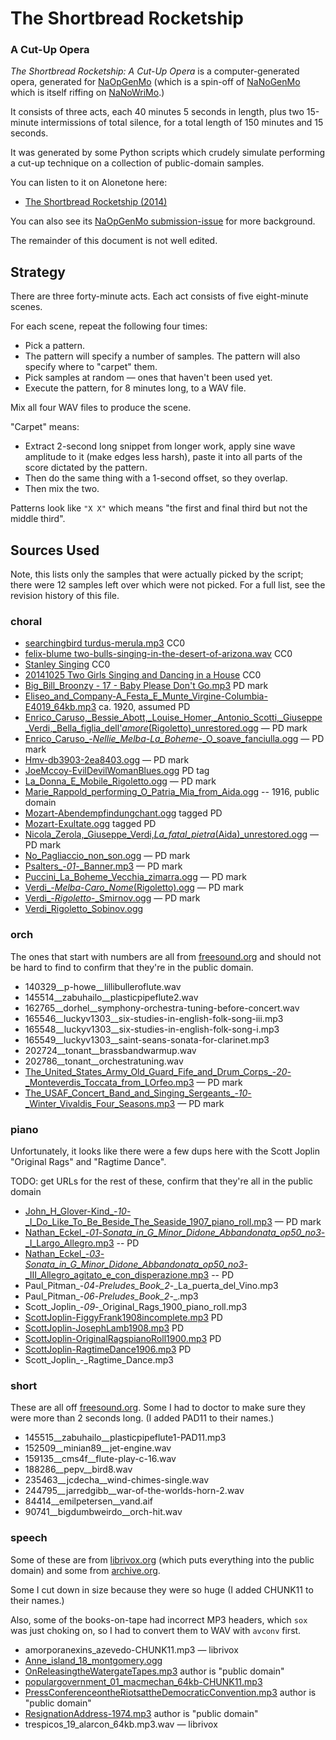The Shortbread Rocketship
=========================

### A Cut-Up Opera ###

_The Shortbread Rocketship: A Cut-Up Opera_ is a computer-generated opera,
generated for [NaOpGenMo](https://github.com/cpressey/NaOpGenMo)
(which is a spin-off of [NaNoGenMo](https://github.com/dariusk/NaNoGenMo-2014)
which is itself riffing on [NaNoWriMo](nanowrimo.org).)

It consists of three acts, each 40 minutes 5 seconds in length, plus two
15-minute intermissions of total silence, for a total length of 150 minutes and
15 seconds.

It was generated by some Python scripts which crudely simulate performing a
cut-up technique on a collection of public-domain samples.

You can listen to it on Alonetone here:

*    [The Shortbread Rocketship (2014)](http://alonetone.com/catseye/playlists/the-shortbead-rocketship-a-cut-up-opera)

You can also see its [NaOpGenMo submission-issue](https://github.com/cpressey/NaOpGenMo/issues) for more background.

The remainder of this document is not well edited.

Strategy
--------

There are three forty-minute acts.  Each act consists of five eight-minute
scenes.

For each scene, repeat the following four times:

*   Pick a pattern.   
*   The pattern will specify a number of samples.  The pattern will
    also specify where to "carpet" them.
*   Pick samples at random — ones that haven't been used yet.
*   Execute the pattern, for 8 minutes long, to a WAV file.

Mix all four WAV files to produce the scene.

"Carpet" means:

*   Extract 2-second long snippet from longer work, apply sine wave amplitude
    to it (make edges less harsh), paste it into all parts of the score dictated
    by the pattern.
*   Then do the same thing with a 1-second offset, so they overlap.
*   Then mix the two.

Patterns look like `"X X"` which means "the first and final third but not
the middle third".

Sources Used
------------

Note, this lists only the samples that were actually picked by the script;
there were 12 samples left over which were not picked.  For a full list,
see the revision history of this file.

### choral

*   [searchingbird turdus-merula.mp3](http://freesound.org/people/searchingbird/sounds/181681/) CC0
*   [felix-blume two-bulls-singing-in-the-desert-of-arizona.wav](http://freesound.org/people/felix.blume/sounds/202111/) CC0
*   [Stanley Singing](http://freesound.org/people/wjoojoo/sounds/206029/) CC0
*   [20141025 Two Girls Singing and Dancing in a House](http://freesound.org/people/kijjaz/sounds/252904/) CC0
*   [Big_Bill_Broonzy - 17 - Baby Please Don't Go.mp3](http://freemusicarchive.org/music/big_bill_broonzy/~/bigbillbroonzy-babypleasedontgo1) PD mark
*   [Eliseo_and_Company-A_Festa_E_Munte_Virgine-Columbia-E4019_64kb.mp3](https://archive.org/details/Eliseo_and_Company-A_Festa) ca. 1920, assumed PD
*   [Enrico_Caruso,_Bessie_Abott,_Louise_Homer,_Antonio_Scotti,_Giuseppe_Verdi,_Bella_figlia_dell'_amore_(Rigoletto)_unrestored.ogg](http://commons.wikimedia.org/wiki/File:Enrico_Caruso,_Bessie_Abott,_Louise_Homer,_Antonio_Scotti,_Giuseppe_Verdi,_Bella_figlia_dell%27_amore_%28Rigoletto%29_unrestored.ogg) — PD mark
*   [Enrico_Caruso_-_Nellie_Melba_-_La_Boheme_-_O_soave_fanciulla.ogg](http://commons.wikimedia.org/wiki/File:Enrico_Caruso_-_Nellie_Melba_-_La_Boheme_-_O_soave_fanciulla.ogg) — PD mark
*   [Hmv-db3903-2ea8403.ogg](http://commons.wikimedia.org/wiki/File:Hmv-db3903-2ea8403.ogg) — PD mark
*   [JoeMccoy-EvilDevilWomanBlues.ogg](https://archive.org/details/KansasJoeMccoy-EvilDevilWomanBlues) PD tag
*   [La_Donna_E_Mobile_Rigoletto.ogg](http://commons.wikimedia.org/wiki/File:La_Donna_E_Mobile_Rigoletto.ogg) — PD mark
*   [Marie_Rappold_performing_O_Patria_Mia_from_Aida.ogg](http://commons.wikimedia.org/wiki/File:Marie_Rappold_performing_O_Patria_Mia_from_Aida.ogg) -- 1916, public domain
*   [Mozart-Abendempfindungchant.ogg](https://archive.org/details/Abendempfindung) tagged PD
*   [Mozart-Exultate.ogg](https://archive.org/details/MozartExultate) tagged PD
*   [Nicola_Zerola,_Giuseppe_Verdi,_La_fatal_pietra_(Aida)_unrestored.ogg](http://commons.wikimedia.org/wiki/File:Nicola_Zerola,_Giuseppe_Verdi,_La_fatal_pietra_%28Aida%29_unrestored.ogg) — PD mark
*   [No_Pagliaccio_non_son.ogg](http://commons.wikimedia.org/wiki/File:No_Pagliaccio_non_son.ogg) — PD mark
*   [Psalters_-_01_-_Banner.mp3](http://freemusicarchive.org/music/Psalters/us_vs_us/01_Banner_vbr) — PD mark
*   [Puccini_La_Boheme_Vecchia_zimarra.ogg](http://commons.wikimedia.org/wiki/File:Puccini_La_Boheme_Vecchia_zimarra.ogg) — PD mark
*   [Verdi_-_Melba_-_Caro_Nome_(Rigoletto).ogg](http://commons.wikimedia.org/wiki/File:Verdi_-_Melba_-_Caro_Nome_%28Rigoletto%29.ogg) — PD mark
*   [Verdi_-_Rigoletto_-_Smirnov.ogg](http://commons.wikimedia.org/wiki/File:Verdi_-_Rigoletto_-_Smirnov.ogg) — PD mark
*   [Verdi_Rigoletto_Sobinov.ogg](http://commons.wikimedia.org/wiki/File:Verdi_Rigoletto_Sobinov.ogg)

### orch

The ones that start with numbers are all from
[freesound.org](http://freesound.org/) and should not be hard to find
to confirm that they're in the public domain.

*   140329__p-howe__lillibulleroflute.wav
*   145514__zabuhailo__plasticpipeflute2.wav
*   162765__dorhel__symphony-orchestra-tuning-before-concert.wav
*   165546__luckyv1303__six-studies-in-english-folk-song-iii.mp3
*   165548__luckyv1303__six-studies-in-english-folk-song-i.mp3
*   165549__luckyv1303__saint-seans-sonata-for-clarinet.mp3
*   202724__tonant__brassbandwarmup.wav
*   202786__tonant__orchestratuning.wav
*   [The_United_States_Army_Old_Guard_Fife_and_Drum_Corps_-_20_-_Monteverdis_Toccata_from_LOrfeo.mp3](http://freemusicarchive.org/music/The_United_States_Army_Old_Guard_Fife_and_Drum_Corps/Celebrating_50_Years/20) — PD mark
*   [The_USAF_Concert_Band_and_Singing_Sergeants_-_10_-_Winter_Vivaldis_Four_Seasons.mp3](http://freemusicarchive.org/music/The_USAF_Concert_Band_and_Singing_Sergeants/Best_Of_Breitband_Vol_1/10_USAFB_-_Winter_Vivaldi_Four_Seasons) — PD mark

### piano

Unfortunately, it looks like there were a few dups here with the Scott Joplin
"Original Rags" and "Ragtime Dance".

TODO: get URLs for the rest of these, confirm that they're all in the public domain

*   [John_H_Glover-Kind_-_10_-_I_Do_Like_To_Be_Beside_The_Seaside_1907_piano_roll.mp3](http://freemusicarchive.org/music/John_H_Glover-Kind/Frog_Legs_Ragtime_Era_Favorites/10_-_john_h_glover-kind_-_i_do_like_to_be_beside_the_seaside) — PD mark
*   [Nathan_Eckel_-_01_-_Sonata_in_G_Minor_Didone_Abbandonata_op50_no3_-_I_Largo_Allegro.mp3](http://freemusicarchive.org/music/Nathan_Eckel/Muzio_Clementis_Sonata_in_G_Minor-Didone_Abbandonata/Sonata_in_G_Minor_Didone_Abbandonata_op50_no3_-_I_Introduzione_Largo_patetico_e_sostenuto_-_I_Allegro_ma_con_espressione) -- PD
*   [Nathan_Eckel_-_03_-_Sonata_in_G_Minor_Didone_Abbandonata_op50_no3_-_III_Allegro_agitato_e_con_disperazione.mp3](http://freemusicarchive.org/music/Nathan_Eckel/Muzio_Clementis_Sonata_in_G_Minor-Didone_Abbandonata/Sonata_in_G_Minor_Didone_Abbandonata_op50_no3_-_III_Allegro_agitato_e_con_disperazione) -- PD
*   Paul_Pitman_-_04_-_Preludes_Book_2_-_La_puerta_del_Vino.mp3
*   Paul_Pitman_-_06_-_Preludes_Book_2_-_.mp3
*   Scott_Joplin_-_09_-_Original_Rags_1900_piano_roll.mp3
*   [ScottJoplin-FiggyFrank1908incomplete.mp3](https://archive.org/details/ScottJoplin) PD
*   [ScottJoplin-JosephLamb1908.mp3](https://archive.org/details/ScottJoplin) PD
*   [ScottJoplin-OriginalRagspianoRoll1900.mp3](https://archive.org/details/ScottJoplin) PD
*   [ScottJoplin-RagtimeDance1906.mp3](https://archive.org/details/ScottJoplin) PD
*   Scott_Joplin_-_Ragtime_Dance.mp3

### short

These are all off [freesound.org](http://freesound.org/).  Some I had to
doctor to make sure they were more than 2 seconds long.  (I added PAD11
to their names.)

*   145515__zabuhailo__plasticpipeflute1-PAD11.mp3
*   152509__minian89__jet-engine.wav
*   159135__cms4f__flute-play-c-16.wav
*   188286__pepv__bird8.wav
*   235463__jcdecha__wind-chimes-single.wav
*   244795__jarredgibb__war-of-the-worlds-horn-2.wav
*   84414__emilpetersen__vand.aif
*   90741__bigdumbweirdo__orch-hit.wav

### speech

Some of these are from [librivox.org](http://librivox.org) (which puts
everything into the public domain)
and some from [archive.org](http://archive.org).

Some I cut down in size because they were so huge (I added CHUNK11 to their
names.)

Also, some of the books-on-tape had incorrect MP3 headers, which `sox`
was just choking on, so I had to convert them to WAV with `avconv` first.

*   amorporanexins_azevedo-CHUNK11.mp3 — librivox
*   [Anne_island_18_montgomery.ogg](https://librivox.org/anne-of-the-island-by-lucy-maud-montgomery/)
*   [OnReleasingtheWatergateTapes.mp3](https://archive.org/details/Greatest_Speeches_of_the_20th_Century) author is "public domain"
*   [populargovernment_01_macmechan_64kb-CHUNK11.mp3](https://librivox.org/the-winning-of-popular-government-by-archibald-macmechan/)
*   [PressConferenceontheRiotsattheDemocraticConvention.mp3](https://archive.org/details/Greatest_Speeches_of_the_20th_Century) author is "public domain"
*   [ResignationAddress-1974.mp3](https://archive.org/details/Greatest_Speeches_of_the_20th_Century) author is "public domain"
*   trespicos_19_alarcon_64kb.mp3.wav — librivox
